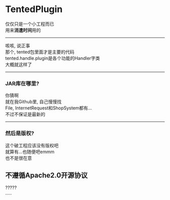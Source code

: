 # TentedPlugin
仅仅只是一个小工程而已<br>
用来<b>消遣时间</b>用的

--------------------

咳咳, 说正事<br>
那个, tented包里面才是主要的代码<br>
tented.handle.plugin是各个功能的Handler字类<br>
大概就这样了

-----------------------

### JAR库在哪里?
你猜啊<br>
就在我Github里, 自己慢慢找<br>
File, InternetRequest和ShopSystem都有...<br>
不过不保证是最新的

------------------------

### 然后是版权?
这个破工程应该没有版权吧<br>
就算有...也随便吧emmm<br>
也不是很在意

## 不遵循Apache2.0开源协议
?????  
.....  
